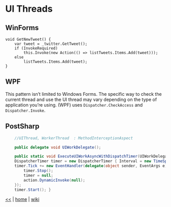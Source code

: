 # UI Threads

## WinForms

    void GetNewTweet() {
        var tweet = _twitter.GetTweet(); 
        if (InvokeRequired)    
            this.Invoke(new Action(() => listTweets.Items.Add(tweet)));
        else
            listTweets.Items.Add(tweet);
    }


## WPF
This pattern isn’t limited to Windows Forms. 
The specific way to check the current thread and use the UI thread may vary depending on the type of application you’re using. 
(WPF) uses `Dispatcher.CheckAccess` and `Dispatcher.Invoke`.

## PostSharp

```cs
	//UIThread, WorkerThread  : MethodInterceptionAspect

    public delegate void UIWorkDelegate();

    public static void ExecuteUIWorkAsyncWithDispatchTimer(UIWorkDelegate action) {
	DispatcherTimer timer = new DispatcherTimer { Interval = new TimeSpan(100) };
	timer.Tick += new EventHandler(delegate(object sender, EventArgs e) {
		timer.Stop();
		timer = null;
		action.DynamicInvoke(null);
	});
	timer.Start(); }
```
	
[<<](../parallel.md) 
| 
[home](../README.md) 
| 
[wiki](https://github.com/illegitimis/Tutorial/wiki)